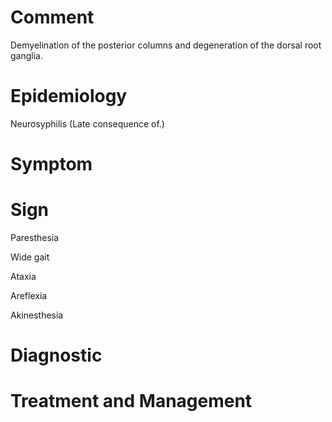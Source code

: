 # Comment

Demyelination of the posterior columns and degeneration of the dorsal root ganglia.

# Epidemiology

Neurosyphilis
(Late consequence of.)

# Symptom

# Sign

Paresthesia

Wide gait

Ataxia

Areflexia

Akinesthesia

# Diagnostic

# Treatment and Management

